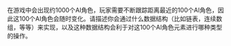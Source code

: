 在游戏中会出现约1000个AI角色，玩家需要不断跟踪距离最近的100个AI角色，因此这100个AI角色会随时变化。请描述你会通过什么数据结构（比如链表，连续数组，等等）来实现，以及这种数据结构会利于对这100个AI角色元素进行哪种类型的操作。